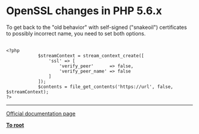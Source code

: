 # OpenSSL changes in PHP 5.6.x



To get back to the "old behavior" with self-signed ("snakeoil") certificates to possibly incorrect name, you need to set both options.<br><br>

```
<?php
            $streamContext = stream_context_create([
                'ssl' => [
                    'verify_peer'      => false,
                    'verify_peer_name' => false
                ]
            ]);
            $contents = file_get_contents('https://url', false, $streamContext);
?>
```
  

---

[Official documentation page](https://www.php.net/manual/en/migration56.openssl.php)

**[To root](/README.md)**